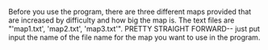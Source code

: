 Before you use the program, there are three different maps provided that are increased by difficulty and how big the map is. The text files are "'map1.txt', 'map2.txt', 'map3.txt'".
PRETTY STRAIGHT FORWARD-- just put input the name of the file name for the map you want to use in the program. 
